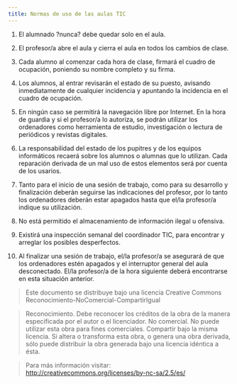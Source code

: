 ```yaml
---
title: Normas de uso de las aulas TIC
---
```


1. El alumnado ?nunca? debe quedar solo en el aula.

2. El profesor/a abre el aula y cierra el aula en todos los cambios de clase.

3. Cada alumno al comenzar cada hora de clase, firmará el cuadro de ocupación, poniendo su nombre completo y su firma.

4. Los alumnos, al entrar revisarán el estado de su puesto, avisando inmediatamente de cualquier incidencia y apuntando la incidencia en el cuadro de ocupación.

5. En ningún caso se permitirá la navegación libre por Internet. En la hora de guardia y si el profesor/a lo autoriza, se podrán utilizar los ordenadores como herramienta de estudio, investigación o lectura de periódicos y revistas digitales.

6. La responsabilidad del estado de los pupitres y de los equipos informáticos recaerá sobre los alumnos o alumnas que lo utilizan. Cada reparación derivada de un mal uso de estos elementos será por cuenta de los usarios.

7. Tanto para el inicio de una sesión de trabajo, como para su desarrollo y finalización deberán seguirse las indicaciones del profesor, por lo tanto los ordenadores deberán estar apagados hasta que el/la profesor/a indique su utilización.

8. No está permitido el almacenamiento de información ilegal u ofensiva.

9. Existirá una inspección semanal del coordinador TIC, para encontrar y arreglar los posibles desperfectos.

10. Al finalizar una sesión de trabajo, el/la profesor/a se asegurará de que los ordenadores estén apagados y el interruptor general del aula desconectado. El/la profesor/a de la hora siguiente deberá encontrarse en esta situación anterior.


> Este documento se distribuye bajo una licencia Creative Commons Reconocimiento-NoComercial-CompartirIgual

> Reconocimiento. Debe reconocer los créditos de la obra de la manera especificada por el autor o el licenciador.
> No comercial. No puede utilizar esta obra para fines comerciales.
> Compartir bajo la misma licencia. Si altera o transforma esta obra, o genera una obra derivada, sólo puede distribuir la obra generada bajo una licencia idéntica a ésta.


> Para más información visitar: http://creativecommons.org/licenses/by-nc-sa/2.5/es/